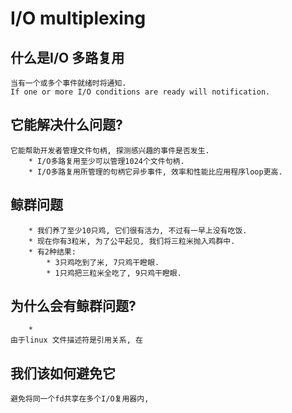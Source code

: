 # I/O multiplexing

## 什么是I/O 多路复用
```
当有一个或多个事件就绪时将通知.
If one or more I/O conditions are ready will notification.
```

## 它能解决什么问题?
```
它能帮助开发者管理文件句柄, 探测感兴趣的事件是否发生.
    * I/O多路复用至少可以管理1024个文件句柄.
    * I/O多路复用所管理的句柄它异步事件, 效率和性能比应用程序loop更高.
```

## 鲸群问题
```
    * 我们养了至少10只鸡, 它们很有活力, 不过有一早上没有吃饭.
    * 现在你有3粒米, 为了公平起见, 我们将三粒米抛入鸡群中.
    * 有2种结果:
        * 3只鸡吃到了米, 7只鸡干瞪眼.
        * 1只鸡把三粒米全吃了, 9只鸡干瞪眼.
```

## 为什么会有鲸群问题?
```
    * 
由于linux 文件描述符是引用关系, 在
```

## 我们该如何避免它
```
避免将同一个fd共享在多个I/O复用器内,
```